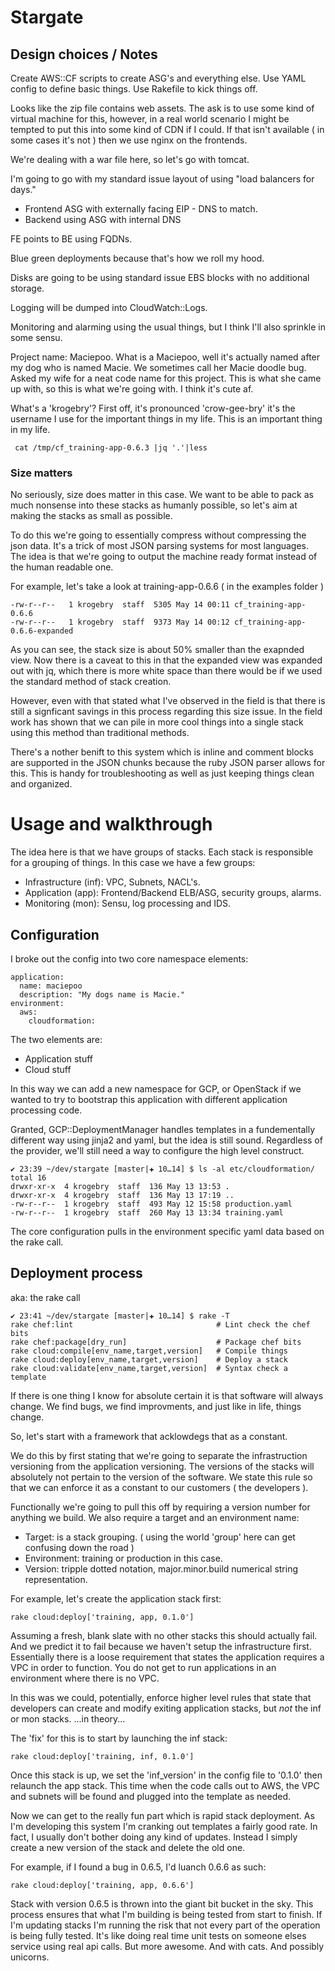 # Stargate


## Design choices / Notes

Create AWS::CF scripts to create ASG's and everything else.
Use YAML config to define basic things.
Use Rakefile to kick things off.

Looks like the zip file contains web assets.  The ask is to use some kind of virtual
  machine for this, however, in a real world scenario I might be tempted to put this
  into some kind of CDN if I could.  If that isn't available ( in some cases it's not )
  then we use nginx on the frontends.

We're dealing with a war file here, so let's go with tomcat.

I'm going to go with my standard issue layout of using "load balancers for days."

* Frontend ASG with externally facing EIP - DNS to match.
* Backend using ASG with internal DNS

FE points to BE using FQDNs.

Blue green deployments because that's how we roll my hood.

Disks are going to be using standard issue EBS blocks with no additional storage.

Logging will be dumped into CloudWatch::Logs.

Monitoring and alarming using the usual things, but I think I'll also sprinkle in some sensu.

Project name: Maciepoo.  What is a Maciepoo, well it's actually named after my dog who is named
Macie.  We sometimes call her Macie doodle bug.  Asked my wife for a neat code name for
this project.  This is what she came up with, so this is what we're going with.
I think it's cute af.

What's a 'krogebry'?  First off, it's pronounced 'crow-gee-bry' it's the username I use
for the important things in my life.  This is an important thing in my life.

```
 cat /tmp/cf_training-app-0.6.3 |jq '.'|less
```

### Size matters

No seriously, size does matter in this case.  We want to be able to pack as much nonsense
into these stacks as humanly possible, so let's aim at making the stacks as small as possible.

To do this we're going to essentially compress without compressing the json data.  It's a trick
of most JSON parsing systems for most languages.  The idea is that we're going to output the machine
ready format instead of the human readable one.

For example, let's take a look at training-app-0.6.6 ( in the examples folder )

```
-rw-r--r--   1 krogebry  staff  5305 May 14 00:11 cf_training-app-0.6.6
-rw-r--r--   1 krogebry  staff  9373 May 14 00:12 cf_training-app-0.6.6-expanded
```

As you can see, the stack size is about 50% smaller than the exapnded view.  Now there is a caveat
to this in that the expanded view was expanded out with jq, which there is more white space
than there would be if we used the standard method of stack creation.

However, even with that stated what I've observed in the field is that there is still a signficant
savings in this process regarding this size issue.  In the field work has shown that we can 
pile in more cool things into a single stack using this method than traditional methods.

There's a nother benift to this system which is inline and comment blocks are supported in the 
JSON chunks because the ruby JSON parser allows for this.  This is handy for troubleshooting as
well as just keeping things clean and organized.

# Usage and walkthrough

The idea here is that we have groups of stacks.  Each stack is responsible for a grouping
of things.  In this case we have a few groups:

* Infrastructure (inf): VPC, Subnets, NACL's.
* Application (app): Frontend/Backend ELB/ASG, security groups, alarms.
* Monitoring (mon): Sensu, log processing and IDS.

## Configuration

I broke out the config into two core namespace elements:

```
application:
  name: maciepoo
  description: "My dogs name is Macie."
environment:
  aws:
    cloudformation:
```

The two elements are:

* Application stuff
* Cloud stuff

In this way we can add a new namespace for GCP, or OpenStack if we wanted to try to bootstrap
this application with different application processing code.

Granted, GCP::DeploymentManager handles templates in a fundementally different way using
jinja2 and yaml, but the idea is still sound.  Regardless of the provider, we'll still need
a way to configure the high level construct.

```
✔ 23:39 ~/dev/stargate [master|✚ 10…14] $ ls -al etc/cloudformation/
total 16
drwxr-xr-x  4 krogebry  staff  136 May 13 13:53 .
drwxr-xr-x  4 krogebry  staff  136 May 13 17:19 ..
-rw-r--r--  1 krogebry  staff  493 May 12 15:58 production.yaml
-rw-r--r--  1 krogebry  staff  260 May 13 13:34 training.yaml
```

The core configuration pulls in the environment specific yaml data based on the rake call.

## Deployment process
aka: the rake call

```
✔ 23:41 ~/dev/stargate [master|✚ 10…14] $ rake -T
rake chef:lint                                # Lint check the chef bits
rake chef:package[dry_run]                    # Package chef bits
rake cloud:compile[env_name,target,version]   # Compile things
rake cloud:deploy[env_name,target,version]    # Deploy a stack
rake cloud:validate[env_name,target,version]  # Syntax check a template
```

If there is one thing I know for absolute certain it is that software will always change.
We find bugs, we find improvments, and just like in life, things change.

So, let's start with a framework that acklowdegs that as a constant.

We do this by first stating that we're going to separate the infrastruction versioning
from the application versioning.  The versions of the stacks will absolutely not pertain
to the version of the software.  We state this rule so that we can enforce it as a constant
to our customers ( the developers ).

Functionally we're going to pull this off by requiring a version number for anything we build.
We also require a target and an environment name:

* Target: is a stack grouping.  ( using the world 'group' here can get confusing down the road )
* Environment: training or production in this case.
* Version: tripple dotted notation, major.minor.build numerical string representation.

For example, let's create the application stack first:

```
rake cloud:deploy['training, app, 0.1.0']
```

Assuming a fresh, blank slate with no other stacks this should actually fail.  And we predict
it to fail because we haven't setup the infrastructure first.  Essentially there is a loose requirement
that states the application requires a VPC in order to function.  You do not get to run applications
in an environment where there is no VPC.

In this was we could, potentially, enforce higher level rules that state that developers can create and modify
exiting application stacks, but *not* the inf or mon stacks.  ...in theory...

The 'fix' for this is to start by launching the inf stack:

```
rake cloud:deploy['training, inf, 0.1.0']
```

Once this stack is up, we set the 'inf_version' in the config file to '0.1.0' then relaunch the app stack.
This time when the code calls out to AWS, the VPC and subnets will be found and plugged into the template
as needed.

Now we can get to the really fun part which is rapid stack deployment.  As I'm developing this system
I'm cranking out templates a fairly good rate.  In fact, I usually don't bother doing any kind of updates.
Instead I simply create a new version of the stack and delete the old one.

For example, if I found a bug in 0.6.5, I'd luanch 0.6.6 as such:

```
rake cloud:deploy['training, app, 0.6.6']
```

Stack with version 0.6.5 is thrown into the giant bit bucket in the sky.  This process ensures that what
I'm building is being tested from start to finish.  If I'm updating stacks I'm running the risk that not
every part of the operation is being fully tested.  It's like doing real time unit tests on someone elses
service using real api calls.  But more awesome.  And with cats.  And possibly unicorns.




